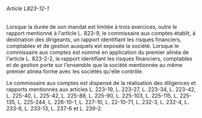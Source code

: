###### Article L823-12-1

Lorsque la durée de son mandat est limitée à trois exercices, outre le rapport mentionné à l'article L. 823-9, le commissaire aux comptes établit, à destination des dirigeants, un rapport identifiant les risques financiers, comptables et de gestion auxquels est exposée la société. Lorsque le commissaire aux comptes est nommé en application du premier alinéa de l'article L. 823-2-2, le rapport identifiant les risques financiers, comptables et de gestion porte sur l'ensemble que la société mentionnée au même premier alinéa forme avec les sociétés qu'elle contrôle.

Le commissaire aux comptes est dispensé de la réalisation des diligences et rapports mentionnés aux articles L. 223-19, L. 223-27, L. 223-34, L. 223-42, L. 225-40, L. 225-42, L. 225-88, L. 225-90, L. 225-103, L. 225-115, L. 225-135, L. 225-244, L. 226-10-1, L. 227-10, L. 22-10-71, L. 232-3, L. 232-4, L. 233-6, L. 233-13, L. 237-6 et L. 239-2.


